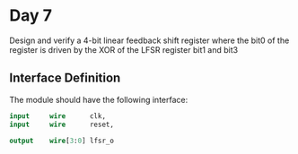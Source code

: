 # Day 7
Design and verify a 4-bit linear feedback shift register where the bit0 of the register is driven by the XOR of the LFSR register bit1 and bit3

## Interface Definition
The module should have the following interface:

```SystemVerilog
input     wire      clk,
input     wire      reset,

output    wire[3:0] lfsr_o
```
